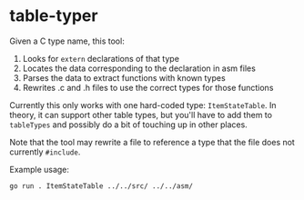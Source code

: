 # table-typer

Given a C type name, this tool:
1. Looks for `extern` declarations of that type
2. Locates the data corresponding to the declaration in asm files
3. Parses the data to extract functions with known types
4. Rewrites .c and .h files to use the correct types for those functions

Currently this only works with one hard-coded type: `ItemStateTable`. In theory,
it can support other table types, but you'll have to add them to `tableTypes`
and possibly do a bit of touching up in other places.

Note that the tool may rewrite a file to reference a type that the file does not
currently `#include`.

Example usage:

```
go run . ItemStateTable ../../src/ ../../asm/
```
